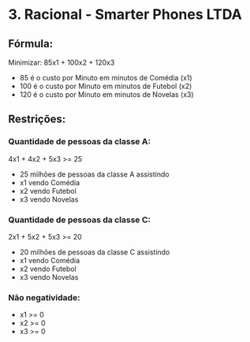# 3. Racional - Smarter Phones LTDA
## Fórmula:

Minimizar: 85x1 + 100x2 + 120x3

- 85 é o custo por Minuto em minutos de Comédia (x1)
- 100 é o custo por Minuto em minutos de Futebol (x2)
- 120 é o custo por Minuto em minutos de Novelas (x3)

## Restrições:
### Quantidade de pessoas da classe A: 

4x1 + 4x2 + 5x3 >= 25

- 25 milhões de pessoas da classe A assistindo
- x1 vendo Comédia
- x2 vendo Futebol
- x3 vendo Novelas

### Quantidade de pessoas da classe C: 

2x1 + 5x2 + 5x3 >= 20

- 20 milhões de pessoas da classe C assistindo
- x1 vendo Comédia
- x2 vendo Futebol
- x3 vendo Novelas

### Não negatividade:
- x1 >= 0
- x2 >= 0
- x3 >= 0